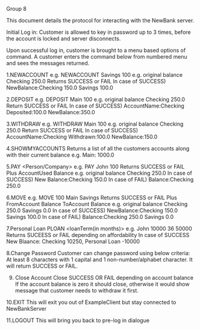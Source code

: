 Group 8

This document details the protocol for interacting with the NewBank server.  

Initial Log in:
Customer is allowed to key in password up to 3 times, before the account is locked and server disconnects.

Upon successful log in, customer is brought to a menu based options of command.
A customer enters the command below from numbered menu and sees the messages returned.

1.NEWACCOUNT <Name>
e.g. NEWACCOUNT Savings 100
e.g. original balance Checking 250.0
Returns SUCCESS or FAIL
In case of SUCCESS)
NewBalance:Checking 150.0 Savings 100.0

2.DEPOSIT <Account><Amount>
e.g. DEPOSIT Main 100
e.g. original balance Checking 250.0
Return SUCCESS or FAIL
In case of SUCCESS)
AccountName:Checking Deposited:100.0 NewBalance:350.0

3.WITHDRAW <Account><Amount>
e.g. WITHDRAW Main 100
e.g. original balance Checking 250.0
Return SUCCESS or FAIL
In case of SUCCESS)
AccountName:Checking Withdrawn:100.0 NewBalance:150.0

4.SHOWMYACCOUNTS
Returns a list of all the customers accounts along with their current balance 
e.g. Main: 1000.0 

5.PAY <Person/Company> <Ammount>
e.g. PAY John 100
Returns SUCCESS or FAIL
Plus AccountUsed Balance 
e.g. original balance Checking 250.0 
In case of SUCCESS)
New Balance:Checking 150.0
In case of FAIL)
Balance:Checking 250.0

6.MOVE <Amount> <From> <To>
e.g. MOVE 100 Main Savings 
Returns SUCCESS or FAIL
Plus FromAccount Balance ToAccount Balance
e.g. original balance Checking 250.0 Savings 0.0
In case of SUCCESS)
NewBalance:Checking 150.0 Savings 100.0
In case of FAIL)
Balance:Checking 250.0 Savings 0.0 

7.Personal Loan
PLOAN <amountToBorrow><loanTerm(in months)><salary>
e.g. John 10000 36 50000
Returns SUCEESS or FAIL depending on affordability
In case of SUCCESS
New Blaance: Checking 10250, Personal Loan -10000

8.Change Password
Customer can change password using below criteria:
At least 8 characters with 1 capital and 1 non-number/alphabet character.
It will return SUCCESS or FAIL.

9. Close Account
Close <accountToClose>
SUCCESS OR FAIL depending on account balance
If the account balance is zero it should close, otherwise it would show message that customer needs to withdraw it first.

10.EXIT
This will exit you out of ExampleClient but stay connected to NewBankServer

11.LOGOUT
This will bring you back to pre-log in dialogue
